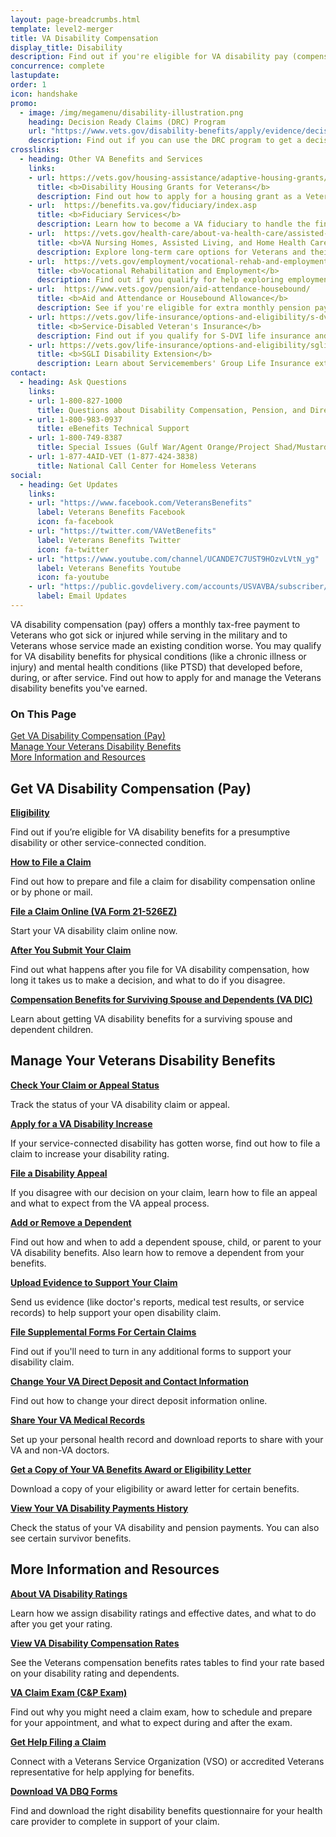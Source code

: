 ```yaml
---
layout: page-breadcrumbs.html
template: level2-merger
title: VA Disability Compensation
display_title: Disability
description: Find out if you're eligible for VA disability pay (compensation) for a service-connected disability. Learn about VA disability benefits, ratings, which conditions qualify, how to apply, and what to expect after you apply for Veterans disability.
concurrence: complete
lastupdate:
order: 1
icon: handshake
promo:
  - image: /img/megamenu/disability-illustration.png
    heading: Decision Ready Claims (DRC) Program
    url: "https://www.vets.gov/disability-benefits/apply/evidence/decision-ready-claims/"
    description: Find out if you can use the DRC program to get a decision on your claim in 30 days or less.
crosslinks:
  - heading: Other VA Benefits and Services
    links:
    - url: https://vets.gov/housing-assistance/adaptive-housing-grants/
      title: <b>Disability Housing Grants for Veterans</b>
      description: Find out how to apply for a housing grant as a Veteran or Servicemember with a service-connected disability.
    - url:  https://benefits.va.gov/fiduciary/index.asp
      title: <b>Fiduciary Services</b>
      description: Learn how to become a VA fiduciary to handle the financial affairs of a Veteran in need.
    - url:  https://vets.gov/health-care/about-va-health-care/assisted-living-and-home-health-care/
      title: <b>VA Nursing Homes, Assisted Living, and Home Health Care</b>
      description: Explore long-term care options for Veterans and their caregivers.
    - url:  https://vets.gov/employment/vocational-rehab-and-employment/
      title: <b>Vocational Rehabilitation and Employment</b>
      description: Find out if you qualify for help exploring employment options, any training you may need, and other voc rehab services.
    - url:  https://www.vets.gov/pension/aid-attendance-housebound/
      title: <b>Aid and Attendance or Housebound Allowance</b>
      description: See if you're eligible for extra monthly pension payments if you need more aid than you're currently receiving.
    - url: https://vets.gov/life-insurance/options-and-eligibility/s-dvi/
      title: <b>Service-Disabled Veteran's Insurance</b>
      description: Find out if you qualify for S-DVI life insurance and how to manage your coverage.
    - url: https://vets.gov/life-insurance/options-and-eligibility/sgli/#extension
      title: <b>SGLI Disability Extension</b>
      description: Learn about Servicemembers' Group Life Insurance extensions for Veterans with service-connected disabilities.
contact:
  - heading: Ask Questions
    links:
    - url: 1-800-827-1000
      title: Questions about Disability Compensation, Pension, and Direct Deposit
    - url: 1-800-983-0937
      title: eBenefits Technical Support
    - url: 1-800-749-8387
      title: Special Issues (Gulf War/Agent Orange/Project Shad/Mustard Agents and Lewisite/Ionizing Radiation)
    - url: 1-877-4AID-VET (1-877-424-3838)
      title: National Call Center for Homeless Veterans
social:
  - heading: Get Updates
    links:    
    - url: "https://www.facebook.com/VeteransBenefits"
      label: Veterans Benefits Facebook
      icon: fa-facebook
    - url: "https://twitter.com/VAVetBenefits"
      label: Veterans Benefits Twitter
      icon: fa-twitter
    - url: "https://www.youtube.com/channel/UCANDE7C7UST9HOzvLVtN_yg"
      label: Veterans Benefits Youtube
      icon: fa-youtube
    - url: "https://public.govdelivery.com/accounts/USVAVBA/subscriber/new"
      label: Email Updates
---
```


<p class="va-introtext">
VA disability compensation (pay) offers a monthly tax-free payment to Veterans who got sick or injured while serving in the military and to Veterans whose service made an existing condition worse. You may qualify for VA disability benefits for physical conditions (like a chronic illness or injury) and mental health conditions (like PTSD) that developed before, during, or after service. Find out how to apply for and manage the Veterans disability benefits you've earned.
</p>

<h3>On This Page</h3>

[Get VA Disability Compensation (Pay)](#get)<br>
[Manage Your Veterans Disability Benefits](#manage)<br>
[More Information and Resources](#more)<br>

<section class='usa-grid'>
  <div class="va-h-ruled--stars"></div>
</section>

<section id="get" class="merger-majorlinks">

  <h2>Get VA Disability Compensation (Pay)</h2>

  <div class="link">
    <a href="https://vets.gov/disability-benefits/eligibility/"><b>Eligibility</b></a>
    <p>Find out if you’re eligible for VA disability benefits for a presumptive disability or other service-connected condition.</p>
  </div>

  <div class="link">
    <a href="https://vets.gov/disability-benefits/apply/"><b>How to File a Claim</b></a>
    <p>Find out how to prepare and file a claim for disability compensation online or by phone or mail.</p>
  </div>

  <div class="link">
    <a href="ebenefits.va.gov/ebenefits/about/feature?feature=disability-compensation"><b>File a Claim Online (VA Form 21-526EZ)</b></a>
    <p>Start your VA disability claim online now.</p>
  </div>

  <div class="link">
    <a href="https://vets.gov/disability-benefits/after-you-apply/"><b>After You Submit Your Claim</b></a>
    <p>Find out what happens after you file for VA disability compensation, how long it takes us to make a decision, and what to do if you disagree.</p>
  </div>

  <div class="link">
    <a href="vets.gov/burials-and-memorials/survivor-and-dependent-benefits/compensation/"><b>Compensation Benefits for Surviving Spouse and Dependents (VA DIC) </b></a>
    <p>Learn about getting VA disability benefits for a surviving spouse and dependent children.</p>
  </div>

</section>

<section class='usa-grid'>
  <div class="va-h-ruled--stars"></div>
</section>

<section id="manage" class="merger-majorlinks">

  <h2>Manage Your Veterans Disability Benefits</h2>

  <div class="link">
    <a href="https://vets.gov/track-claims"><b>Check Your Claim or Appeal Status</b></a>
    <p>Track the status of your VA disability claim or appeal.</p>
    </div>

  <div class="link">
    <a href="#"><b>Apply for a VA Disability Increase</b></a>
    <p>If your service-connected disability has gotten worse, find out how to file a claim to increase your disability rating.</p>
    </div>

  <div class="link">
    <a href="https://vets.gov/disability-benefits/claims-appeal/"><b>File a Disability Appeal</b></a>
    <p>If you disagree with our decision on your claim, learn how to file an appeal and what to expect from the VA appeal process.</p>
  </div>

  <div class="link">
    <a href="#"><b>Add or Remove a Dependent</b></a>
    <p>Find out how and when to add a dependent spouse, child, or parent to your VA disability benefits. Also learn how to remove a dependent from your benefits.</p>
  </div>

  <div class="link">
    <a href="#"><b>Upload Evidence to Support Your Claim</b></a>
    <p>Send us evidence (like doctor's reports, medical test results, or service records) to help support your open disability claim.</p>
</div>

  <div class="link">
    <a href="#"><b>File Supplemental Forms For Certain Claims</b></a>
    <p>Find out if you'll need to turn in any additional forms to support your disability claim.</p>
  </div>

  <div class="link">
    <a href="#"><b>Change Your VA Direct Deposit and Contact Information</b></a>
    <p>Find out how to change your direct deposit information online.</p>
  </div>

 <div class="link">
    <a href="#"><b>Share Your VA Medical Records</b></a>
    <p>Set up your personal health record and download reports to share with your VA and non-VA doctors.</p>
  </div>

  <div class="link">
    <a href="#"><b>Get a Copy of Your VA Benefits Award or Eligibility Letter</b></a>
    <p>Download a copy of your eligibility or award letter for certain benefits.</p>
  </div>

  <div class="link">
    <a href="#"><b>View Your VA Disability Payments History</b></a>
    <p>Check the status of your VA disability and pension payments. You can also see certain survivor benefits.</p>
  </div>

</section>

<section class='usa-grid'>
  <div class="va-h-ruled--stars"></div>
</section>

<section id="more" class="merger-majorlinks">

  <h2>More Information and Resources</h2>

 <div class="link">
    <a href="vets.gov/disability-benefits/eligibility/ratings/"><b>About VA Disability Ratings</b></a>
    <p>Learn how we assign disability ratings and effective dates, and what to do after you get your rating.</p>
  </div>

  <div class="link">
    <a href="benefits.va.gov/compensation/resources_comp01.asp"><b>View VA Disability Compensation Rates</b></a>
    <p>See the Veterans compensation benefits rates tables to find your rate based on your disability rating and dependents.</p>
  </div>

 <div class="link">
    <a href="https://www.vets.gov/disability-benefits/after-you-apply/VA-claim-exam/"><b>VA Claim Exam (C&P Exam)</b></a>
    <p>Find out why you might need a claim exam, how to schedule and prepare for your appointment, and what to expect during and after the exam.</p>
  </div>

  <div class="link">
    <a href="https://www.vets.gov/disability-benefits/apply/help/"><b>Get Help Filing a Claim</b></a>
  <p>Connect with a Veterans Service Organization (VSO) or accredited Veterans representative for help applying for benefits.</p>
  </div>

  <div class="link">
    <a href="benefits.va.gov/compensation/dbq_disabilityexams.asp"><b>Download VA DBQ Forms</b></a>
    <p>Find and download the right disability benefits questionnaire for your health care provider to complete in support of your claim.</p>
  </div>

</section>
